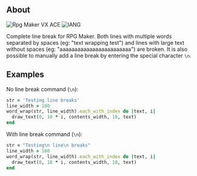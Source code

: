 ## About
![Rpg Maker VX ACE](https://img.shields.io/badge/RPG%20MAKER-VX%20ACE-red?style=for-the-badge&logo=appveyo)
![lANG](https://img.shields.io/badge/LANG-RUBY%20(RGSS)-red?style=for-the-badge&logo=appveyo)

Complete line break for RPG Maker. Both lines with multiple words separated by spaces (eg: "text wrapping test") and lines with large text without spaces (eg: "aaaaaaaaaaaaaaaaaaaaaaaa") are broken. It is also possible to manually add a line break by entering the special character `\n`.

## Examples
No line break command (`\n`):
```Ruby
str = 'Testing line breaks'
line_width = 100
word_wrap(str, line_width).each_with_index do |text, i|
  draw_text(0, 18 * i, contents_width, 18, text)
end
```
With line break command (`\n`):
```Ruby
str = "Testing\n line\n breaks"
line_width = 100
word_wrap(str, line_width).each_with_index do |text, i|
  draw_text(0, 18 * i, contents_width, 18, text)
end
```
